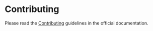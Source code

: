 # Contributing

Please read the [Contributing](https://saffier.tarsild.io/contributing/)
guidelines in the official documentation.

